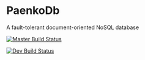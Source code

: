 # PaenkoDb

A fault-tolerant document-oriented NoSQL database

[![Master Build Status](https://travis-ci.org/paenko/PaenkoDb.svg?branch=master)](https://travis-ci.org/paenko/PaenkoDb) 

[![Dev Build Status](https://travis-ci.org/paenko/PaenkoDb.svg?branch=dev)](https://travis-ci.org/paenko/PaenkoDb)
